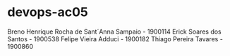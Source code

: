 # devops-ac05

Breno Henrique Rocha de Sant´Anna Sampaio - 1900114
Erick Soares dos Santos - 1900538
Felipe Vieira Adduci - 1900182
Thiago Pereira Tavares - 1900860



